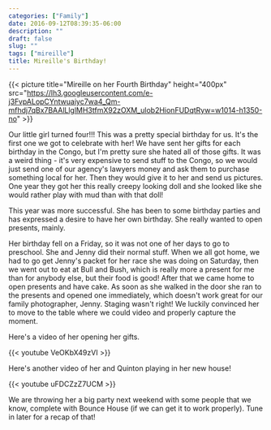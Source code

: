 ```yaml
---
categories: ["Family"]
date: 2016-09-12T08:39:35-06:00
description: ""
draft: false
slug: ""
tags: ["mireille"]
title: Mireille's Birthday!
---
```


{{< picture title="Mireille on her Fourth Birthday" height="400px" src="https://lh3.googleusercontent.com/e-j3FvpALopCYntwuaiyc7wa4_Qm-mfhdj7qBx7BAAlLlglMH3tfmX92zOXM_ulob2HionFUDqtRyw=w1014-h1350-no" >}}

Our little girl turned four!!! This was a pretty special birthday for us. It's the first one we got to celebrate with her! We have sent her gifts for each birthday in the Congo, but I'm pretty sure she hated all of those gifts. It was a weird thing - it's very expensive to send stuff to the Congo, so we would just send one of our agency's lawyers money and ask them to purchase something local for her. Then they would give it to her and send us pictures. One year they got her this really creepy looking doll and she looked like she would rather play with mud than with that doll!

This year was more successful. She has been to some birthday parties and has expressed a desire to have her own birthday. She really wanted to open presents, mainly.

Her birthday fell on a Friday, so it was not one of her days to go to preschool. She and Jenny did their normal stuff. When we all got home, we had to go get Jenny's packet for her race she was doing on Saturday, then we went out to eat at Bull and Bush, which is really more a present for me than for anybody else, but their food is good! After that we came home to open presents and have cake. As soon as she walked in the door she ran to the presents and opened one immediately, which doesn't work great for our family photographer, Jenny. Staging wasn't right! We luckily convinced her to move to the table where we could video and properly capture the moment.

Here's a video of her opening her gifts.

{{< youtube VeOKbX49zVI >}}

Here's another video of her and Quinton playing in her new house!

{{< youtube uFDCZzZ7UCM >}}

We are throwing her a big party next weekend with some people that we know, complete with Bounce House (if we can get it to work properly). Tune in later for a recap of that!
